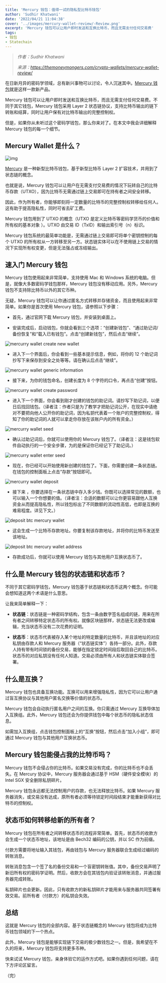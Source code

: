 ```yaml
---
title: 'Mercury 钱包：值得一试的隐私型比特币钱包'
author: 'Sudhir Khatwani'
date: '2022/04/21 11:04:38'
cover: '../images/mercury-wallet-review/-Review.png'
excerpt: 'Mercury 钱包可以让用户即时发送和互换比特币，而且无需支付任何交易费'
tags:
- 钱包
- Statechain
---
```



> *作者：Sudhir Khatwani*
> 
> *来源：<https://themoneymongers.com/crypto-wallets/mercury-wallet-review/>*



在日新月异的密码学领域，总有新兴事物可以讨论，令人沉迷其中。[Mercury 钱包](https://mercurywallet.com/)就是这样一款新产品。

Mercury 钱包可以让用户即时发送和互换比特币，而且无需支付任何交易费。不同于其它钱包，Mercury 钱包采用 Layer 2 状态链协议，支持比特币输出的链下转账和结算，同时让用户保有对比特币输出的完整控制权。

但是，如果你从未听过这个密码学钱包，那么你来对了。在本文中我会详细解释 Mercury 钱包的每一个细节。

## Mercury Wallet 是什么？

﻿![img](../images/mercury-wallet-review/-Review.png)

[Mercury](https://mercurywallet.com/) 是一种新型比特币钱包，基于新型比特币 Layer 2 扩容技术，并用到了状态链的概念。

也就是说，Mercury 钱包可以让用户在无需支付交易费的情况下玩转自己的比特币存款（UTXO），因为比特币无需通过链上交易即可在持有者之间安全转移。

因此，作为所有者，你能够即刻将一定数量的比特币的完整控制权转移给任何人。这有助于提高隐私性，同时可省去矿工费。

Mercury 钱包用到了 UTXO 的概念（UTXO 是定义比特币等密码学货币的价值和所有权的基本对象 ）。UTXO 由交易 ID（TxID）和输出索引号（n）标识。

Mercury 钱包系统的最简单功能是，无需通过链上交易即可将单个密钥控制的每个 UTXO 的所有权从一方转移至另一方。状态链实体可以在不使用链上交易的情况下实现所有权变更，但是无法强占或冻结输出。

## 速入门 Mercury 钱包

Mercury 钱包使用起来非常简单，支持使用 Mac 和 Windows 系统的电脑。但是，就像大多数密码学钱包那样，Mercury 钱包没有移动应用。另外，Mercury 钱包不支持除比特币以外的其它币种。

无疑，Mercury 钱包可以让你通过匿名方式转移并存储资金，而且使用起来非常简单。如果你是首次使用 Mercury 钱包，请参照以下步骤：

- 首先，通过官网下载 Mercury 钱包，并安装到桌面上。

- 安装完成后，启动钱包，你就会看到三个选项：“创建新钱包”、“通过助记词/备份恢复”和“载入已有钱包”。点击“创建新钱包”，然后点击“继续”。

![mercurry wallet create new wallet](../images/mercury-wallet-review/-wallet.jpg)

- 进入下一个界面后，你会看到一些基本提示信息，例如，将你的 12 个助记词抄写下来保存到安全之处等等。请在确认后点击“继续”。

![mercurry wallet generic information](../images/mercury-wallet-review/rmation.jpg)

- 接下来，为你的钱包命名，创建长度为 8 个字符的口令，再点击“创建”按钮。

![mercurry wallet create password](../images/mercury-wallet-review/assword.jpg)

- 进入下一个界面，你会看到刚才创建的钱包的助记词。请抄写下助记词，以便日后找回钱包。（译者注：作者只是为了教学才把助记词公开，在现实中请绝对不要把向他人公开你的助记词，因为私钥代表着一个账户的完整控制权，得知了你的助记词的人就可以拿走你存放在该账户内的所有资金。）

![mercurry wallet seed](../images/mercury-wallet-review/et-seed.jpg)

- 确认过助记词后，你就可以使用你的 Mercury 钱包了。（译者注：这是钱包软件自动执行的一个安全步骤，为的是保证你已经记下了助记词。）

![mercurry wallet enter seed](../images/mercury-wallet-review/er-seed.jpg)

- 现在，你已经可以开始使用新创建的钱包了。下面，你需要创建一条状态链。在钱包的控制面板上点击“存款”按钮即可。

![mercurry wallet deposit](../images/mercury-wallet-review/deposit.jpg)

- 接下来 ，你要选择在一条状态链中存入多少钱。你既可以选择常见的数额，也可以输入一个你想要的值。（译者注：合适的数额可以让你更容易跟他人互换资金从而提高隐私性，所以钱包标出了不同数额的流动性高低，也即是互换的难易程度。详见下文。）

![deposit btc mercury wallet](../images/mercury-wallet-review/-wallet.jpg)

- 这会生成一个比特币存款地址。你要复制该存款地址，并将你的比特币发送至该地址。

![deposit btc mercury wallet address](../images/mercury-wallet-review/address.jpg)

- 存款成功后，你就可以使用 Mercury 钱包与其他用户互换状态币了。



## 什么是 Mercury 钱包的状态链和状态币？

不同于其它密码学钱包，Mercury 钱包基于状态链和状态币这两个概念。你可能会想知道这两个术语是什么意思。

让我来简单解释一下：

- **状态链**：状态链是一种密码学结构，包含一条由数字签名组成的链，用来在所有者之间转移特定状态币的所有权。就像区块链那样，状态链无法更改或编辑，充当状态币没有二次花费的证明。

- **状态币**：状态币代表被存入某个地址的特定数量的比特币，并且该地址的对应私钥由存款人和 Mercury 服务器（“状态链实体”）各持一部分。此外，存款人持有带有时间锁的备份交易，能够在指定锁定时间段后取回自己的比特币。状态币的对应私钥没有任何人知道。交易必须由所有人和状态链实体联合签署。

## 什么是互换？

Mercury 钱包也具备互换功能。互换可以用来增强隐私性，因为它可以让用户通过盲互换协议与其他用户匿名交换等价值的状态币。

Mercury 钱包会自动执行匿名用户之间的互换。你只需通过 Mercury 互换导体加入互换组。此外，Mercury 钱包还会为你提供钱包中每个状态币的隐私状态信息。

如需加入互换组，点击钱包控制面板上的“互换”按钮，然后点击“加入小组”，即可通过 Mercury 钱包与其他用户互换状态币。

## Mercury 钱包能侵占我的比特币吗？

Mercury 钱包不会侵占你的比特币。如果交易没有完成，你的比特币也不会丢失。在 Mercury 协议中，Mercury 服务器会通过基于 HSM（硬件安全模块）的 Intel SGX 安全删除私钥碎片。

Mercury 钱包永远都无法控制用户的存款，也无法释放比特币。如果 Mercury 服务器消失，或交易没有达成，原所有者必须等待锁定时间段结束才能重新获得对比特币的控制权。

## 状态币如何转移给新的所有者？

Mercury 钱包在所有者之间转移状态币的流程非常简单。首先，状态币的收款方会生成一个状态币地址，该地址是由 Bech32 编码的公钥，并以 SC 作为前缀。

付款方需要将地址输入其钱包，再由钱包与 Mercury 服务器联合生成经过编码的转账消息。

转账消息包含一个签了名的备份交易和一个盲密钥转账值。其中，备份交易声明了新旧所有权的密码学证明。然后，收款方会在其钱包内验证该转账消息，并通过服务器完成转账。

私钥碎片也会更新。因此，只有收款方的新私钥碎片才能用来与服务器共同签署有效交易。前所有者（付款方）的私钥会失效。

## 总结

这就是 Mercury 钱包的全部内容。基于状态链概念的 Mercury 钱包将成为比特币钱包领域的下一个热点。

此外，Mercury 钱包是能够实现链下交易的极少数钱包之一。但是，我希望在不久的将来，Mercury 钱包将支持更多币种。

快来试试 Mercury 钱包，亲身体验它的运作方式吧。如果你遇到任何问题，请在下方评论区留言。

（完）